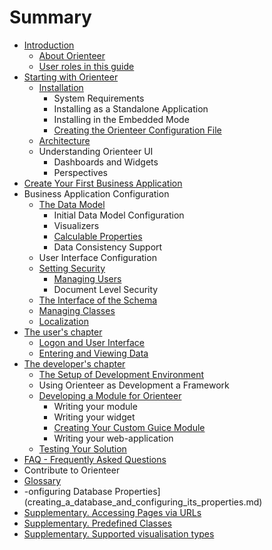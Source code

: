 # Summary

* [Introduction](README.md)
   * [About Orienteer](about_orienteer.md)
   * [User roles in this guide](user_roles_in_this_guide.md)
* [Starting with Orienteer](getting_started.md)
   * [Installation](installation.md)
     * System Requirements
     * Installing as a Standalone Application
     * Installing in the Embedded Mode
     * [Creating the Orienteer Configuration File](editing_the_orienteer_configuration_file.md)
   * [Architecture](architecture.md)
   * Understanding Orienteer UI
     * Dashboards and Widgets
     * Perspectives
* [Create Your First Business Application](the_administrators_chapter.md)
* Business Application Configuration
   * [The Data Model](creating_and_managing_the_data_model.md)
     * Initial Data Model Configuration
     * Visualizers
     * [Calculable Properties](adding_calculable_properties.md)
     * Data Consistency Support
   * User Interface Configuration
   * [Setting Security](security.md)
     * [Managing Users](managing_users.md)
     * Document Level Security
   * [The Interface of the Schema](the_interface_of_the_schema.md)
   * [Managing Classes](managing_classes.md)
   * [Localization](localization.md)
* [The user's chapter](the_users_chapter.md)
   * [Logon and User Interface](orienteer_user_interface.md)
   * [Entering and Viewing Data](entering_data_to_the_database.md)
* [The developer's chapter](orienteer_programming_for_developers.md)
   * [The Setup of Development Environment](the_setup_of_development_environment.md)
   * Using Orienteer as Development a Framework
   * [Developing a Module for Orienteer](developing_a_module_for_orienteer.md)
       * Writing your module
       * Writing your widget
       * [Creating Your Custom Guice Module](creating_your_custom_guice_module.md)
       * Writing your web-application
   * [Testing Your Solution](testing_your_solution.md)
* [FAQ - Frequently Asked Questions](faq.md)
* Contribute to Orienteer
* [Glossary](GLOSSARY.md)
* -onfiguring Database Properties](creating_a_database_and_configuring_its_properties.md)
* [Supplementary. Accessing Pages via URLs](special_urls.md)
* [Supplementary. Predefined Classes](supplementary_predefined_classes.md)
* [Supplementary. Supported visualisation types](supplementary_supported_visualisation_types.md)

